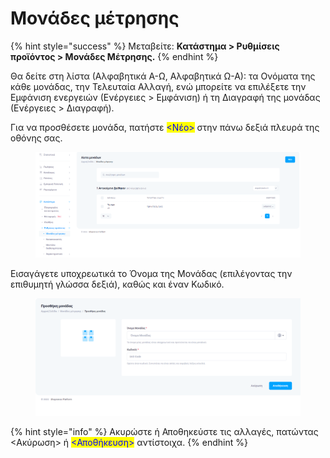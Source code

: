 # Μονάδες μέτρησης

{% hint style="success" %}
Μεταβείτε: **Κατάστημα > Ρυθμίσεις προϊόντος > Μονάδες Μέτρησης.**
{% endhint %}

Θα δείτε στη λίστα (Αλφαβητικά Α-Ω, Αλφαβητικά Ω-Α): τα Ονόματα της κάθε μονάδας, την Τελευταία Αλλαγή, ενώ μπορείτε να επιλέξετε την Εμφάνιση ενεργειών (Ενέργειες > Εμφάνιση) ή τη Διαγραφή της μονάδας (Ενέργειες > Διαγραφή).

Για να προσθέσετε μονάδα, πατήστε <mark style="color:blue;"><Νέο></mark> στην πάνω δεξιά πλευρά της οθόνης σας.

<figure><img src="../.gitbook/assets/ScreenHunter 31.png" alt=""><figcaption></figcaption></figure>

Εισαγάγετε υποχρεωτικά το Όνομα της Μονάδας (επιλέγοντας την επιθυμητή γλώσσα δεξιά), καθώς και έναν Κωδικό.

<figure><img src="../.gitbook/assets/ScreenHunter 32.png" alt=""><figcaption></figcaption></figure>

{% hint style="info" %}
Ακυρώστε ή Αποθηκεύστε τις αλλαγές, πατώντας <Ακύρωση> ή <mark style="color:blue;"><Αποθήκευση></mark> αντίστοιχα.
{% endhint %}
